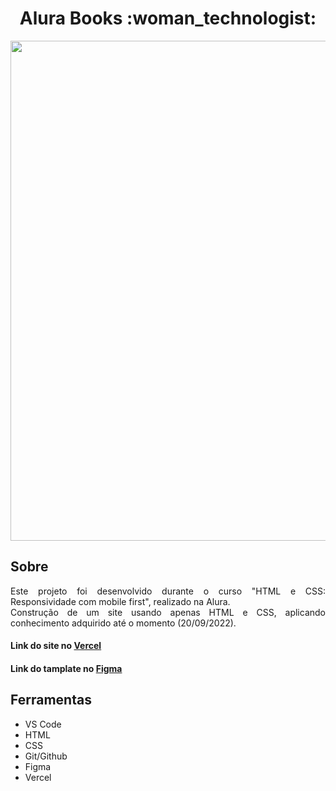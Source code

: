 <h1 align="center">Alura Books :woman_technologist:</h1>

<div align="center">
<img width="800" src="https://user-images.githubusercontent.com/37214904/191331099-43258569-2e06-43c1-9393-cfcbf6f6055b.png" />
</div>

<div>
<h2>Sobre</h2>
<p align="justify">
Este projeto foi desenvolvido durante o curso "HTML e CSS: Responsividade com mobile first", realizado na Alura.</br>
Construção de um site usando apenas HTML e CSS, aplicando conhecimento adquirido até o momento (20/09/2022).</br>
<p>
</div>


#### Link do site no [Vercel]( https://curso-alura-books.vercel.app/#)
#### Link do tamplate no [Figma](https://www.figma.com/file/sSMbIqKaGBd66Y8roxTk2p/AluraBooks)

<h2>Ferramentas</h2>
<ul>
<li>VS Code</li>
<li>HTML</li>
<li>CSS</li>
<li>Git/Github</li>
<li>Figma</li>
<li>Vercel</li>
</ul>

